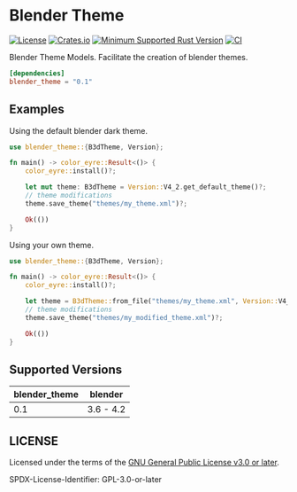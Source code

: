 # Blender Theme

[![License](https://img.shields.io/badge/license-GPL--3.0--or--later-blue.svg)](https://github.com/ameknite/blender_theme?tab=readme-ov-file#license)
[![Crates.io](https://img.shields.io/crates/v/blender_theme.svg)](https://crates.io/crates/blender_theme)
[![Minimum Supported Rust Version](https://img.shields.io/badge/MSRV-1.65.0+-red.svg)](./Cargo.toml#L8)
[![CI](https://github.com/ameknite/blender_theme/actions/workflows/ci.yaml/badge.svg)](https://github.com/ameknite/blender_theme/actions/workflows/ci.yaml)

Blender Theme Models.
Facilitate the creation of blender themes.

```toml
[dependencies]
blender_theme = "0.1"
```

## Examples

Using the default blender dark theme.

```rust
use blender_theme::{B3dTheme, Version};

fn main() -> color_eyre::Result<()> {
    color_eyre::install()?;

    let mut theme: B3dTheme = Version::V4_2.get_default_theme()?;
    // theme modifications
    theme.save_theme("themes/my_theme.xml")?;

    Ok(())
}
```

Using your own theme.

```rust
use blender_theme::{B3dTheme, Version};

fn main() -> color_eyre::Result<()> {
    color_eyre::install()?;

    let theme = B3dTheme::from_file("themes/my_theme.xml", Version::V4_2)?;
    // theme modifications
    theme.save_theme("themes/my_modified_theme.xml")?;

    Ok(())
}
```

## Supported Versions

| blender_theme | blender   |
| ------------- | --------- |
| 0.1           | 3.6 - 4.2 |

## LICENSE

Licensed under the terms of the [GNU General Public License v3.0 or later](LICENSE-GPL-3.0-or-later).

SPDX-License-Identifier: GPL-3.0-or-later
